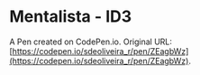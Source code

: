 # Mentalista - ID3

A Pen created on CodePen.io. Original URL: [https://codepen.io/sdeoliveira_r/pen/ZEagbWz](https://codepen.io/sdeoliveira_r/pen/ZEagbWz).


